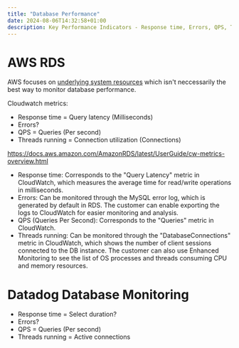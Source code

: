 ```yaml
---
title: "Database Performance"
date: 2024-08-06T14:32:58+01:00
description: Key Performance Indicators - Response time, Errors, QPS, Threads running
---
```


# AWS RDS

AWS focuses on [underlying system resources](https://docs.aws.amazon.com/prescriptive-guidance/latest/amazon-rds-monitoring-alerting/os-monitoring.html) which isn't neccessarily the best way to monitor database performance.

Cloudwatch metrics:

* Response time = Query latency (Milliseconds)
* Errors?
* QPS = Queries (Per second)
* Threads running = Connection utilization (Connections)

https://docs.aws.amazon.com/AmazonRDS/latest/UserGuide/cw-metrics-overview.html

* Response time: Corresponds to the "Query Latency" metric in CloudWatch, which measures the average time for read/write operations in milliseconds.
* Errors: Can be monitored through the MySQL error log, which is generated by default in RDS. The customer can enable exporting the logs to CloudWatch for easier monitoring and analysis.
* QPS (Queries Per Second): Corresponds to the "Queries" metric in CloudWatch.
* Threads running: Can be monitored through the "DatabaseConnections" metric in CloudWatch, which shows the number of client sessions connected to the DB instance. The customer can also use Enhanced Monitoring to see the list of OS processes and threads consuming CPU and memory resources.

# Datadog Database Monitoring

* Response time = Select duration?
* Errors?
* QPS = Queries (Per second)
* Threads running = Active connections